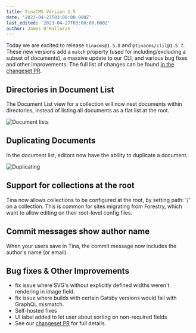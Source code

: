 ```yaml
---
title: TinaCMS Version 1.5
date: '2023-04-27T03:00:00.000Z'
last_edited: '2023-04-27T03:00:00.000Z'
author: James O'Halloran
---
```


Today we are excited to release `tinacms@1.5.0` and `@tinacms/clil@1.5.7`. These new versions add a `match` property (used for including/excluding a subset of documents), a massive update to our CLI, and various bug fixes and other improvements. The full list of changes can be found [in the changeset PR](https://github.com/tinacms/tinacms/pull/3819 "changesets PR").

## Directories in Document List

The Document List view for a collection will now nest documents within directories, instead of listing all documents as a flat list at the root.

![Document lists](https://res.cloudinary.com/forestry-demo/image/upload/v1682598356/blog-media/1.5/directories.png)

## Duplicating Documents

In the document list, editors now have the ability to duplicate a document.

![Duplicating](https://res.cloudinary.com/forestry-demo/image/upload/v1682598745/blog-media/1.5/duplicate.png)

## Support for collections at the root

Tina now allows collections to be configured at the root, by setting path: '/' on a collection. This is common for sites migrating from Forestry, which want to allow editing on their root-level config files.

## Commit messages show author name

When your users save in Tina, the commit message now includes the author's name (or email).

## Bug fixes & Other Improvements

* fix issue where SVG's without explicitly defined widths weren't rendering in image field.
* fix issue where builds with certain Gatsby versions would fail with GraphQL mismatch.
* Self-hosted fixes
* UI label added to let user about sorting on non-required fields
* See our [changeset PR](https://github.com/tinacms/tinacms/pull/3819 "Changeset PR") for full details.
